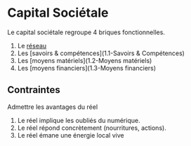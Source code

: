
Capital Sociétale
===

Le capital sociétale regroupe 4 briques fonctionnelles.

1. Le [réseau](1-Réseau)
2. Les [savoirs & compétences](1.1-Savoirs & Compétences)
3. Les [moyens matériels](1.2-Moyens matériels)
4. Les [moyens financiers](1.3-Moyens financiers)
 
## Contraintes

Admettre les avantages du réel

1. Le réel implique les oubliés du numérique.
2. Le réel répond concrètement (nourritures, actions).
3. Le réel émane une énergie local vive
